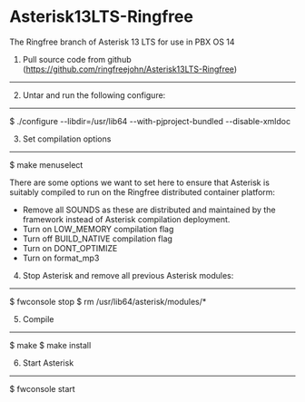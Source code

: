 # Asterisk13LTS-Ringfree
The Ringfree branch of Asterisk 13 LTS for use in PBX OS 14

1) Pull source code from github (https://github.com/ringfreejohn/Asterisk13LTS-Ringfree)
----------------------------------------------------------------------------------------
 
2) Untar and run the following configure:
-----------------------------------------

$ ./configure --libdir=/usr/lib64 --with-pjproject-bundled --disable-xmldoc

3) Set compilation options
--------------------------

$ make menuselect

There are some options we want to set here to ensure that Asterisk is suitably compiled to run on the Ringfree distributed container platform:

- Remove all SOUNDS as these are distributed and maintained by the framework instead of Asterisk compilation deployment.
- Turn on LOW_MEMORY compilation flag
- Turn off BUILD_NATIVE compilation flag
- Turn on DONT_OPTIMIZE
- Turn on format_mp3 

4) Stop Asterisk and remove all previous Asterisk modules:
----------------------------------------------------------

$ fwconsole stop 
$ rm /usr/lib64/asterisk/modules/*

5) Compile
----------

$ make 
$ make install

6) Start Asterisk
-------------------------------

$ fwconsole start